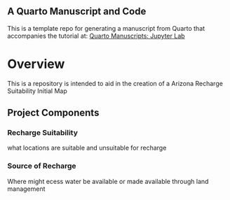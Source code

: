 ## A Quarto Manuscript and Code
This is a template repo for generating a manuscript from Quarto that accompanies the tutorial at: [Quarto Manuscripts: Jupyter Lab](https://quarto.org/docs/manuscripts/authoring/jupyterlab.html)

# Overview

This is a repository is intended to aid in the creation of a Arizona Recharge Suitability Initial Map

## Project Components

### Recharge Suitability

what locations are suitable and unsuitable for recharge

### Source of Recharge

Where might ecess water be available or made available through land management


